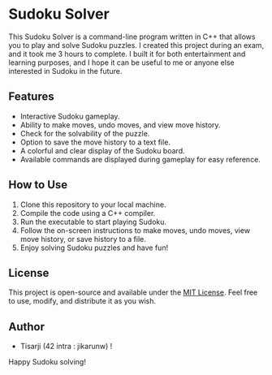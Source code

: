 # Sudoku Solver

This Sudoku Solver is a command-line program written in C++ that allows you to play and solve Sudoku puzzles. I created this project during an exam, and it took me 3 hours to complete. I built it for both entertainment and learning purposes, and I hope it can be useful to me or anyone else interested in Sudoku in the future.

## Features

- Interactive Sudoku gameplay.
- Ability to make moves, undo moves, and view move history.
- Check for the solvability of the puzzle.
- Option to save the move history to a text file.
- A colorful and clear display of the Sudoku board.
- Available commands are displayed during gameplay for easy reference.

## How to Use

1. Clone this repository to your local machine.
2. Compile the code using a C++ compiler.
3. Run the executable to start playing Sudoku.
4. Follow the on-screen instructions to make moves, undo moves, view move history, or save history to a file.
5. Enjoy solving Sudoku puzzles and have fun!

## License

This project is open-source and available under the [MIT License](LICENSE). Feel free to use, modify, and distribute it as you wish.

## Author

- Tisarji (42 intra : jikarunw) !

Happy Sudoku solving!
